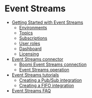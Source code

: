 # Event Streams

<head>
  <meta name="guidename" content="Event Streams"/>
  <meta name="context" content="GUID-87df50d7-8bcb-45cc-b266-9fd5e924881c"/>
</head>


-   [Getting Started with Event Streams](/docs/Atomsphere/Event%20Streams/es-getting_started_4264b227-9e7a-4705-add9-2bfda9327306.md)
    -   [Environments](/docs/Atomsphere/Event%20Streams/es-event_streams_environments_9b9b2036-6a19-422d-a7a1-c164a2b0541b.md)
    -   [Topics](/docs/Atomsphere/Event%20Streams/es-topics_2a01cc75-a3fa-4835-b84d-84411e908d6f.md)
    -   [Subscriptions](/docs/Atomsphere/Event%20Streams/es-creating_subscriptions_7e2cc68b-217c-49ec-ad25-6b6f9426b3f8.md)
    -   [User roles](/docs/Atomsphere/Event%20Streams/es-user_roles_46225071-58da-4251-af2c-8c4dfb2efd4e.md)
    -   [Dashboard](/docs/Atomsphere/Event%20Streams/es-dashboard_60cf4bc1-7129-4898-8d37-a1cc01a088bf.md)
    -   [Licensing](/docs/Atomsphere/Event%20Streams/es-event_streams_licensing_2cb7dff2-ce51-4c13-861d-bfe8de13d625.md)
-   [Event Streams connector](/docs/Atomsphere/Event%20Streams/es-connector.md)
    -   [Boomi Event Streams connection](/docs/Atomsphere/Event%20Streams/es-event_streams_connection_dc6ec57a-fd1f-4139-a3b1-5e87e61674e0.md)
    -   [Event Streams operation](es-event_streams_operation_c4a09f7a-17fb-4212-8955-dd561a3fb121.md)
-   [Event Streams tutorials](/docs/Atomsphere/Event%20Streams/es-event_streams_tutorials_395706db-9d2e-4864-8908-55ea2c4e7451.md)
    -   [Creating a Pub/Sub integration](/docs/Atomsphere/Event%20Streams/es-creating_a_pub_sub_integration_8463e2c5-f648-4fda-bbc7-f064824932c6.md)
    -   [Creating a FIFO integration](/docs/Atomsphere/Event%20Streams/es-creating_a_fifo_integration_b262f83c-f455-4b27-8030-dc2b701eba96.md)
-   [Event Streams FAQ](/docs/Atomsphere/Event%20Streams/es-event_streams_faq_a7acb3f0-ca09-476a-a619-dfc0ede8686d.md)